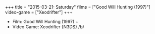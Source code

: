 +++
title = "2015-03-21: Saturday"
films = ["Good Will Hunting (1997)"]
video-game = ["Xeodrifter"]
+++


* Film: Good Will Hunting (1997) +
* Video Game: Xeodrifter {N3DS} /b/